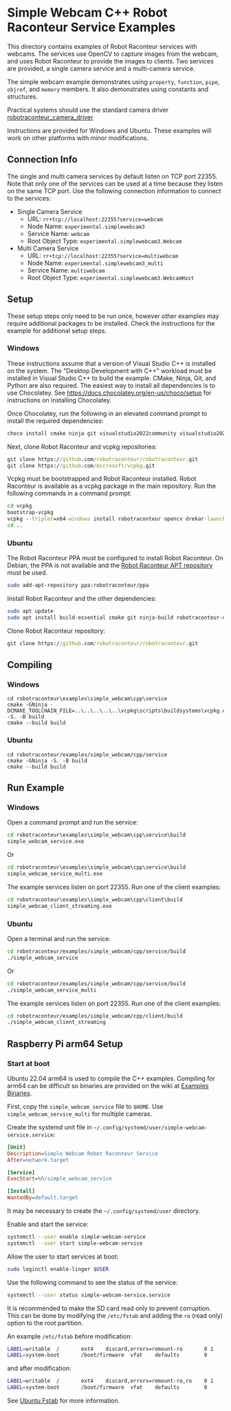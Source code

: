 # Simple Webcam C++ Robot Raconteur Service Examples

This directory contains examples of Robot Raconteur services with webcams. The services use OpenCV to capture
images from the webcam, and uses Robot Raconteur to provide the images to clients. Two services are provided,
a single camera service and a multi-camera service.

The simple webcam example demonstrates using `property`, `function`, `pipe`, `objref`, and `memory` members. It also
demonstrates using constants and structures.

Practical systems should use the standard camera driver
[robotraconteur_camera_driver](https://github.com/robotraconteur-contrib/robotraconteur_camera_driver)

Instructions are provided for Windows and Ubuntu. These examples will work
on other platforms with minor modifications.

## Connection Info

The single and multi camera services by default listen on TCP port 22355. Note that only
one of the services can be used at a time because they listen on the same TCP port. Use the following connection
information to connect to the services:

- Single Camera Service
  - URL: `rr+tcp://localhost:22355?service=webcam`
  - Node Name: `experimental.simplewebcam3`
  - Service Name: `webcam`
  - Root Object Type: `experimental.simplewebcam3.Webcam`
- Multi Camera Service
  - URL: `rr+tcp://localhost:22355?service=multiwebcam`
  - Node Name: `experimental.simplewebcam3_multi`
  - Service Name: `multiwebcam`
  - Root Object Type: `experimental.simplewebcam3.WebcamHost`

## Setup

These setup steps only need to be run once, however other examples may require additional packages to be installed.
Check the instructions for the example for additional setup steps.

### Windows

These instructions assume that a version of Visual Studio C++ is installed on the system. The
"Desktop Development with C++" workload must be installed in Visual Studio C++ to build the example.
CMake, Ninja, Git, and Python are also required. The easiest way to install all dependencies is to use Chocolatey.
See https://docs.chocolatey.org/en-us/choco/setup for instructions on installing Chocolatey.

Once Chocolatey, run the following in an elevated command prompt to install the required dependencies:

```cmd
choco install cmake ninja git visualstudio2022community visualstudio2022-workload-nativedesktop
```

Next, clone Robot Raconteur and vcpkg repositories:

```cmd
git clone https://github.com/robotraconteur/robotraconteur.git
git clone https://github.com/microsoft/vcpkg.git
```

Vcpkg must be bootstrapped and Robot Raconteur installed. Robot Raconteur is available as a vcpkg package in the main
repository. Run the following commands in a command prompt:

```cmd
cd vcpkg
bootstrap-vcpkg
vcpkg --triplet=x64-windows install robotraconteur opencv drekar-launch-process-cpp
cd ..
```

### Ubuntu

The Robot Raconteur PPA must be configured to install Robot Raconteur. On Debian, the PPA is not available
and the [Robot Raconteur APT repository](https://github.com/robotraconteur/robotraconteur-apt) must be used.

```bash
sudo add-apt-repository ppa:robotraconteur/ppa
```

Install Robot Raconteur and the other dependencies:

```bash
sudo apt update
sudo apt install build-essential cmake git ninja-build robotraconteur-dev libssl-dev libdbus-1-dev libusb-1.0-0-dev libbluetooth-dev libopencv-dev libdrekar-launch-process-cpp-dev
```

Clone Robot Raconteur repository:

```cmd
git clone https://github.com/robotraconteur/robotraconteur.git
```

## Compiling

### Windows

```
cd robotraconteur\examples\simple_webcam\cpp\service
cmake -GNinja -DCMAKE_TOOLCHAIN_FILE=..\..\..\..\..\vcpkg\scripts\buildsystems\vcpkg.cmake -S. -B build
cmake --build build
```

### Ubuntu
```
cd robotraconteur/examples/simple_webcam/cpp/service
cmake -GNinja -S. -B build
cmake --build build
```

## Run Example

### Windows

Open a command prompt and run the service:

```cmd
cd robotraconteur\examples\simple_webcam\cpp\service\build
simple_webcam_service.exe
```

Or

```cmd
cd robotraconteur\examples\simple_webcam\cpp\service\build
simple_webcam_service_multi.exe
```

The example services listen on port 22355. Run one of the client examples:

```cmd
cd robotraconteur\examples\simple_webcam\cpp\client\build
simple_webcam_client_streaming.exe
```

### Ubuntu

Open a terminal and run the service:

```bash
cd robotraconteur/examples/simple_webcam/cpp/service/build
./simple_webcam_service
```

Or

```bash
cd robotraconteur/examples/simple_webcam/cpp/service/build
./simple_webcam_service_multi
```

The example services listen on port 22355. Run one of the client examples:

```bash
cd robotraconteur/examples/simple_webcam/cpp/client/build
./simple_webcam_client_streaming
```

## Raspberry Pi arm64 Setup

### Start at boot

Ubuntu 22.04 arm64 is used to compile the C++ examples. Compiling for arm64 can be difficult so
binaries are provided on the wiki at
[Examples Binaries](https://github.com/robotraconteur/robotraconteur/wiki/Examples-Binaries).

First, copy the `simple_webcam_service` file to `$HOME`. Use `simple_webcam_service_multi` for multiple cameras.

Create the systemd unit file in `~/.config/systemd/user/simple-webcam-service.service`:

```ini
[Unit]
Description=Simple Webcam Robot Raconteur Service
After=network.target

[Service]
ExecStart=%h/simple_webcam_service

[Install]
WantedBy=default.target
```

It may be necessary to create the `~/.config/systemd/user` directory.

Enable and start the service:

```bash
systemctl --user enable simple-webcam-service
systemctl --user start simple-webcam-service
```

Allow the user to start services at boot:

```bash
sudo loginctl enable-linger $USER
```

Use the following command to see the status of the service:

```bash
systemctl --user status simple-webcam-service.service
```


It is recommended to make the SD card read only to prevent corruption. This can be done by modifying the
`/etc/fstab` and adding the `ro` (read only) option to the root partition.

An example `/etc/fstab` before modification:

```bash
LABEL=writable  /       ext4    discard,errors=remount-ro       0 1
LABEL=system-boot       /boot/firmware  vfat    defaults        0       1
```

and after modification:

```bash
LABEL=writable  /       ext4    discard,errors=remount-ro,ro    0 1
LABEL=system-boot       /boot/firmware  vfat    defaults        0       1
```

See
[Ubuntu Fstab](https://help.ubuntu.com/community/Fstab) for more information.
